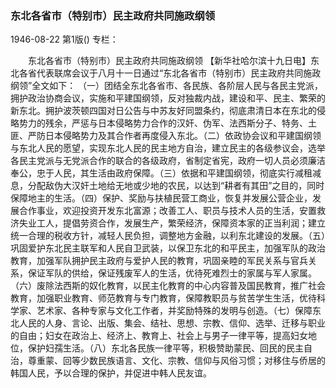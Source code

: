 ### 东北各省市（特别市）民主政府共同施政纲领

1946-08-22
第1版()
专栏：

　　东北各省市（特别市）民主政府共同施政纲领
    【新华社哈尔滨十九日电】东北各省代表联席会议于八月十一日通过“东北各省市（特别市）民主政府共同施政纲领”全文如下：
    （一）团结全东北各省市、各民族、各阶层人民与各民主党派，拥护政治协商会议，实施和平建国纲领，反对独裁内战，建设和平、民主、繁荣的新东北。拥护波茨顿四国对日公告与中苏友好同盟条约，彻底肃清日本在东北的侵略势力的残余，严惩与日本侵略势力合作的汉奸、伪军、法西斯分子、特务、土匪、严防日本侵略势力及其合作者再度侵入东北。（二）依政协会议和平建国纲领与东北人民的愿望，实现东北人民的民主地方自治，建立民主的各级参议会，选举各民主党派与无党派合作的联合的各级政府，省制定省宪，政府一切人员必须廉洁奉公，忠于人民，其生活由政府保障。（三）依据和平建国纲领，彻底实行减租减息，分配敌伪大汉奸土地给无地或少地的农民，以达到“耕者有其田”之目的，同时保障地主的生活。（四）保护、奖励与扶植民营工商业，恢复并发展公营企业，发展合作事业，欢迎投资开发东北富源；改善工人、职员与技术人员的生活，安置救济失业工人，提倡劳资合作，发展生产，繁荣经济，保障资本家的正当利润；建立统一合理的税收方针，减轻人民负担，调整地方金融，以利东北建设的发展。（五）巩固爱护东北民主联军和人民自卫武装，以保卫东北的和平民主，加强军队的政治教育，加强军队拥护民主政府与爱护人民的教育，巩固亲睦的军民关系与官兵关系，保证军队的供给，保证残废军人的生活，优待死难烈士的家属与军人家属。（六）废除法西斯的奴化教育，以民主化教育的中心内容普及国民教育，推广社会教育，加强职业教育、师范教育与专门教育，保障教职员与贫苦学生生活，优待科学家、艺术家、各种专家与文化工作者，并奖励特殊的发明与创造。（七）保障东北人民的人身、言论、出版、集会、结社、思想、宗教、信仰、选举、迁移与职业的自由；妇女在政治上、经济上、教育上、社会上与男子一律平等，提高妇女地位，保护妇孺生活。（八）东北各民族一律平等，积极赞助蒙民、回民的民主自治，尊重蒙、回等少数民族语言、文化、宗教、信仰与风俗习惯；对移住与侨居的韩国人民，予以合理的保护，并促进中韩人民友谊。
